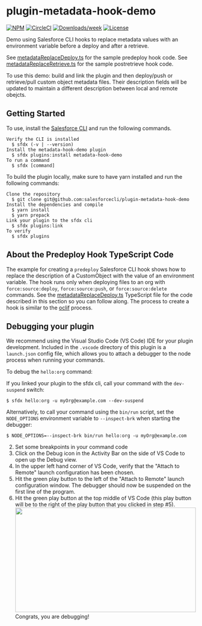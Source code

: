 # plugin-metadata-hook-demo

[![NPM](https://img.shields.io/npm/v/plugin-metadata-hook-demo.svg?label=plugin-metadata-hook-demo)](https://www.npmjs.com/package/plugin-metadata-hook-demo) [![CircleCI](https://circleci.com/gh/salesforcecli/plugin-metadata-hook-demo/tree/master.svg?style=shield)](https://circleci.com/gh/salesforcecli/plugin-metadata-hook-demo/tree/master) [![Downloads/week](https://img.shields.io/npm/dw/plugin-metadata-hook-demo.svg)](https://npmjs.org/package/plugin-metadata-hook-demo) [![License](https://img.shields.io/badge/License-BSD%203--Clause-brightgreen.svg)](https://raw.githubusercontent.com/salesforcecli/plugin-metadata-hook-demo/master/LICENSE.txt)

Demo using Salesforce CLI hooks to replace metadata values with an environment variable before a deploy and after a retrieve.

See [metadataReplaceDeploy.ts](./src/hooks/predeploy/metadataReplaceDeploy.ts) for the sample predeploy hook code.
See [metadataReplaceRetrieve.ts](./src/hooks/postretrieve/metadataReplaceRetrieve.ts) for the sample postretrieve hook code.

To use this demo: build and link the plugin and then deploy/push or retrieve/pull custom object metadata files. Their description fields will be updated to maintain a different description between local and remote obejcts.

## Getting Started

To use, install the [Salesforce CLI](https://developer.salesforce.com/tools/sfdxcli) and run the following commands.

```
Verify the CLI is installed
  $ sfdx (-v | --version)
Install the metadata-hook-demo plugin
  $ sfdx plugins:install metadata-hook-demo
To run a command
  $ sfdx [command]
```

To build the plugin locally, make sure to have yarn installed and run the following commands:

```
Clone the repository
  $ git clone git@github.com:salesforcecli/plugin-metadata-hook-demo
Install the dependencies and compile
  $ yarn install
  $ yarn prepack
Link your plugin to the sfdx cli
  $ sfdx plugins:link
To verify
  $ sfdx plugins
```

## About the Predeploy Hook TypeScript Code

The example for creating a `predeploy` Salesforce CLI hook shows how to replace the description of a CustomObject with the value of an environment variable. The hook runs only when deploying files to an org with `force:source:deploy`, `force:source:push`, or `force:source:delete` commands. See the [metadataReplaceDeploy.ts](./src/hooks/predeploy/metadataReplaceDeploy.ts) TypeScript file for the code described in this section so you can follow along. The process to create a hook is similar to the [oclif](https://oclif.io/docs/hooks) process.

## Debugging your plugin

We recommend using the Visual Studio Code (VS Code) IDE for your plugin development. Included in the `.vscode` directory of this plugin is a `launch.json` config file, which allows you to attach a debugger to the node process when running your commands.

To debug the `hello:org` command:

If you linked your plugin to the sfdx cli, call your command with the `dev-suspend` switch:

```sh-session
$ sfdx hello:org -u myOrg@example.com --dev-suspend
```

Alternatively, to call your command using the `bin/run` script, set the `NODE_OPTIONS` environment variable to `--inspect-brk` when starting the debugger:

```sh-session
$ NODE_OPTIONS=--inspect-brk bin/run hello:org -u myOrg@example.com
```

2. Set some breakpoints in your command code
3. Click on the Debug icon in the Activity Bar on the side of VS Code to open up the Debug view.
4. In the upper left hand corner of VS Code, verify that the "Attach to Remote" launch configuration has been chosen.
5. Hit the green play button to the left of the "Attach to Remote" launch configuration window. The debugger should now be suspended on the first line of the program.
6. Hit the green play button at the top middle of VS Code (this play button will be to the right of the play button that you clicked in step #5).
   <br><img src=".images/vscodeScreenshot.png" width="480" height="278"><br>
   Congrats, you are debugging!

